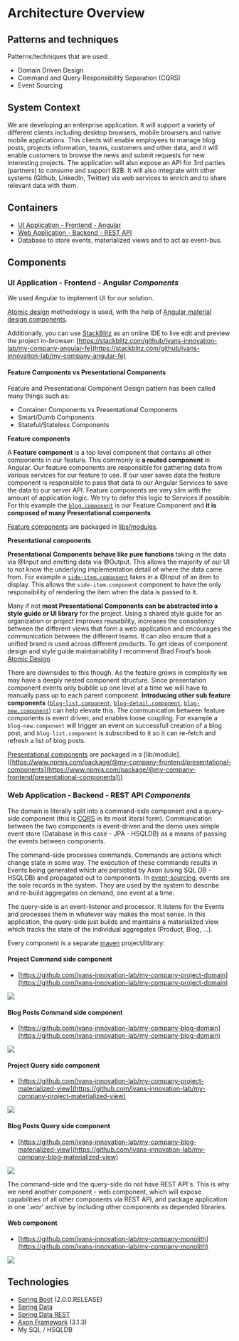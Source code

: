 # Architecture Overview

## Patterns and techniques

Patterns/techniques that are used:

* Domain Driven Design
* Command and Query Responsibility Separation \(CQRS\)
* Event Sourcing

## System Context

We are developing an enterprise application. It will support a variety of different clients including desktop browsers, mobile browsers and native mobile applications. This clients will enable employees to manage blog posts, projects information, teams, customers and other data, and it will enable customers to browse the news and submit requests for new interesting projects. The application will also expose an API for 3rd parties \(partners\) to consume and support B2B. It will also integrate with other systems \(Github, LinkedIn, Twitter\) via web services to enrich and to share relevant data with them.

## Containers

* [UI Application - Frontend - Angular](https://github.com/ivans-innovation-lab/my-company-angular-fe)
* [Web Application - Backend - REST API](https://github.com/ivans-innovation-lab/my-company-monolith)
* Database to store events, materialized views and to act as event-bus.

## Components

### UI Application - Frontend - Angular _Components_

We used Angular to implement UI for our solution.

[Atomic design](http://bradfrost.com/blog/post/atomic-web-design/) methodology is used, with the help of [Angular material design components](https://material.angular.io).

Additionally, you can use [StackBlitz](https://stackblitz.com/github/ivans-innovation-lab/my-company-angular-fe) as an online IDE to live edit and preview the project in-browser: [https://stackblitz.com/github/ivans-innovation-lab/my-company-angular-fe](https://stackblitz.com/github/ivans-innovation-lab/my-company-angular-fe)

#### Feature Components vs Presentational Components

Feature and Presentational Component Design pattern has been called many things such as:

* Container Components vs Presentational Components
* Smart/Dumb Components
* Stateful/Stateless Components

**Feature components**

A **Feature component** is a top level component that contains all other components in our feature. This commonly is **a routed component** in Angular. Our feature components are responsible for gathering data from various services for our feature to use. If our user saves data the feature component is responsible to pass that data to our Angular Services to save the data to our server API. Feature components are very slim with the amount of application logic. We try to defer this logic to Services if possible. For this example the [`blog.component`](https://github.com/ivans-innovation-lab/my-company-angular-fe-blog/blob/master/libs/blog/src/blog.component.ts) is our Feature Component and **it is composed of many Presentational components**.

[Feature components](https://github.com/search?q=topic%3Afeature+org%3Aivans-innovation-lab&type=Repositories) are packaged in [libs/modules](https://www.npmjs.com/settings/my-company-frontend/packages).

**Presentational components**

**Presentational Components behave like pure functions** taking in the data via @Input and emitting data via @Output. This allows the majority of our UI to not know the underlying implementation detail of where the data came from. For example a [`side-item.component`](https://github.com/ivans-innovation-lab/my-company-angular-fe-presentational-components/blob/master/libs/presentational-components/src/side-menu-item/side-menu-item.component.ts) takes in a @Input of an item to display. This allows the `side-item.component` component to have the only responsibility of rendering the item when the data is passed to it.

Many if not **most Presentational Components can be abstracted into a style guide or UI library** for the project. Using a shared style guide for an organization or project improves reusability, increases the consistency between the different views that form a web application and encourages the communication between the different teams. It can also ensure that a unified brand is used across different products. To get ideas of component design and style guide maintainability I recommend Brad Frost’s book [Atomic Design](http://bradfrost.com/blog/post/atomic-web-design/).

There are downsides to this though. As the feature grows in complexity we may have a deeply nested component structure. Since presentation component events only bubble up one level at a time we will have to manually pass up to each parent component. **Introducing other sub feature components** \([`blog-list.component`](https://github.com/ivans-innovation-lab/my-company-angular-fe-blog/blob/master/libs/blog/src/blog-list/blog-list.component.ts), [`blog-detail.component`](https://github.com/ivans-innovation-lab/my-company-angular-fe-blog/blob/master/libs/blog/src/blog-detail/blog-detail.component.ts), [`blog-new.component`](https://github.com/ivans-innovation-lab/my-company-angular-fe-blog/blob/master/libs/blog/src/blog-new/blog-new.component.ts)\) can help elevate this. The communication between feature components is event driven, and enables loose coupling. For example a `blog-new.component` will trigger an event on successfull creation of a blog post, and `blog-list.component` is subscribed to it so it can re-fetch and refresh a list of blog posts.

[Presentational components](https://github.com/ivans-innovation-lab/my-company-angular-fe-presentational-components) are packaged in a \[lib/module\].\([https://www.npmjs.com/package/@my-company-frontend/presentational-components](https://www.npmjs.com/package/@my-company-frontend/presentational-components)\)

### Web Application - Backend - REST API _Components_

The domain is literally split into a command-side component and a query-side component \(this is [CQRS](http://microservices.io/patterns/data/cqrs.html) in its most literal form\). Communication between the two components is event-driven and the demo uses simple event store \(Database in this case - JPA - HSQLDB\) as a means of passing the events between components.

The command-side processes commands. Commands are actions which change state in some way. The execution of these commands results in Events being generated which are persisted by Axon \(using SQL DB - HSQLDB\) and propagated out to components. In [event-sourcing](http://microservices.io/patterns/data/event-sourcing.html), events are the sole records in the system. They are used by the system to describe and re-build aggregates on demand, one event at a time.

The query-side is an event-listener and processor. It listens for the Events and processes them in whatever way makes the most sense. In this application, the query-side just builds and maintains a materialized view which tracks the state of the individual aggregates \(Product, Blog, ...\).

Every component is a separate [maven](https://maven.apache.org/what-is-maven.html) project/library:

#### Project Command side component

* [https://github.com/ivans-innovation-lab/my-company-project-domain](https://github.com/ivans-innovation-lab/my-company-project-domain)

![](../../../.gitbook/assets/mycompanyprojectcommandsidecomponent4.png)

#### Blog Posts Command side component

* [https://github.com/ivans-innovation-lab/my-company-blog-domain](https://github.com/ivans-innovation-lab/my-company-blog-domain)

![](../../../.gitbook/assets/mycompanyblogpostcommandsidecomponent4.png)

#### Project Query side component

* [https://github.com/ivans-innovation-lab/my-company-project-materialized-view](https://github.com/ivans-innovation-lab/my-company-project-materialized-view)

![](../../../.gitbook/assets/mycompanyprojectquerysidecomponent2.png)

#### Blog Posts Query side component

* [https://github.com/ivans-innovation-lab/my-company-blog-materialized-view](https://github.com/ivans-innovation-lab/my-company-blog-materialized-view)

![](../../../.gitbook/assets/mycompanyblogpostquerysidecomponent2.png)

The command-side and the query-side do not have REST API's. This is why we need another component - web component, which will expose capabilities of all other components via REST API, and package application in one _'.war'_ archive by including other components as depended libraries.

#### Web component

* [https://github.com/ivans-innovation-lab/my-company-monolith](https://github.com/ivans-innovation-lab/my-company-monolith) 

![](../../../.gitbook/assets/mycompanywebcomponent2.png)

## Technologies

* [Spring Boot](http://projects.spring.io/spring-boot/) \(2.0.0.RELEASE\)
* [Spring Data](http://projects.spring.io/spring-data/)
* [Spring Data REST](http://projects.spring.io/spring-data-rest/)
* [Axon Framework](http://www.axonframework.org/) \(3.1.3\)
* My SQL / HSQLDB

